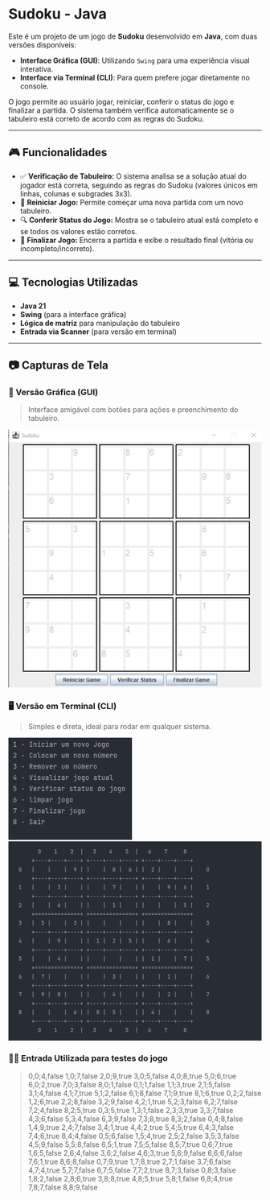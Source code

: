 # Sudoku - Java

Este é um projeto de um jogo de **Sudoku** desenvolvido em **Java**, com duas versões disponíveis:

- **Interface Gráfica (GUI)**: Utilizando `Swing` para uma experiência visual interativa.
- **Interface via Terminal (CLI)**: Para quem prefere jogar diretamente no console.

O jogo permite ao usuário jogar, reiniciar, conferir o status do jogo e finalizar a partida. O sistema também verifica automaticamente se o tabuleiro está correto de acordo com as regras do Sudoku.

---

## 🎮 Funcionalidades

- ✅ **Verificação de Tabuleiro:** O sistema analisa se a solução atual do jogador está correta, seguindo as regras do Sudoku (valores únicos em linhas, colunas e subgrades 3x3).
- 🔄 **Reiniciar Jogo:** Permite começar uma nova partida com um novo tabuleiro.
- 🔍 **Conferir Status do Jogo:** Mostra se o tabuleiro atual está completo e se todos os valores estão corretos.
- 🛑 **Finalizar Jogo:** Encerra a partida e exibe o resultado final (vitória ou incompleto/incorreto).

---

## 💻 Tecnologias Utilizadas

- **Java 21**
- **Swing** (para a interface gráfica)
- **Lógica de matriz** para manipulação do tabuleiro
- **Entrada via Scanner** (para versão em terminal)

---

## 📷 Capturas de Tela

### 🎨 Versão Gráfica (GUI)

> Interface amigável com botões para ações e preenchimento do tabuleiro.

![Imagem da versão gráfica do Sudoku](img/graphicSudoku.png)

### 🖥️ Versão em Terminal (CLI)

> Simples e direta, ideal para rodar em qualquer sistema.

![Imagem do menu do terminal do Sudoku](img/menuTerminalSudoku.png)
![Imagem da versão terminal do Sudoku](img/terminalSudoku.png)

### 👨‍💻 Entrada Utilizada para testes do jogo
> 0,0;4,false 1,0;7,false 2,0;9,true 3,0;5,false 4,0;8,true 5,0;6,true 6,0;2,true 7,0;3,false 8,0;1,false 0,1;1,false 1,1;3,true 2,1;5,false 3,1;4,false 4,1;7,true 5,1;2,false 6,1;8,false 7,1;9,true 8,1;6,true 0,2;2,false 1,2;6,true 2,2;8,false 3,2;9,false 4,2;1,true 5,2;3,false 6,2;7,false 7,2;4,false 8,2;5,true 0,3;5,true 1,3;1,false 2,3;3,true 3,3;7,false 4,3;6,false 5,3;4,false 6,3;9,false 7,3;8,true 8,3;2,false 0,4;8,false 1,4;9,true 2,4;7,false 3,4;1,true 4,4;2,true 5,4;5,true 6,4;3,false 7,4;6,true 8,4;4,false 0,5;6,false 1,5;4,true 2,5;2,false 3,5;3,false 4,5;9,false 5,5;8,false 6,5;1,true 7,5;5,false 8,5;7,true 0,6;7,true 1,6;5,false 2,6;4,false 3,6;2,false 4,6;3,true 5,6;9,false 6,6;6,false 7,6;1,true 8,6;8,false 0,7;9,true 1,7;8,true 2,7;1,false 3,7;6,false 4,7;4,true 5,7;7,false 6,7;5,false 7,7;2,true 8,7;3,false 0,8;3,false 1,8;2,false 2,8;6,true 3,8;8,true 4,8;5,true 5,8;1,false 6,8;4,true 7,8;7,false 8,8;9,false



